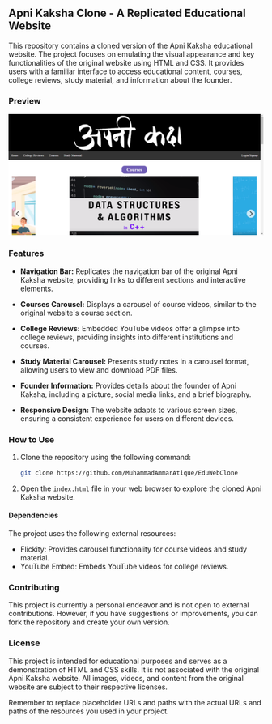 
## Apni Kaksha Clone - A Replicated Educational Website

This repository contains a cloned version of the Apni Kaksha educational website. The project focuses on emulating the visual appearance and key functionalities of the original website using HTML and CSS. It provides users with a familiar interface to access educational content, courses, college reviews, study material, and information about the founder.

### Preview

![Apni Kaksha Clone Preview](images/screenshot.png)

### Features

- **Navigation Bar:** Replicates the navigation bar of the original Apni Kaksha website, providing links to different sections and interactive elements.

- **Courses Carousel:** Displays a carousel of course videos, similar to the original website's course section.

- **College Reviews:** Embedded YouTube videos offer a glimpse into college reviews, providing insights into different institutions and courses.

- **Study Material Carousel:** Presents study notes in a carousel format, allowing users to view and download PDF files.

- **Founder Information:** Provides details about the founder of Apni Kaksha, including a picture, social media links, and a brief biography.

- **Responsive Design:** The website adapts to various screen sizes, ensuring a consistent experience for users on different devices.

### How to Use

1. Clone the repository using the following command:
   ```sh
   git clone https://github.com/MuhammadAmmarAtique/EduWebClone
   ```

2. Open the `index.html` file in your web browser to explore the cloned Apni Kaksha website.

#### Dependencies

The project uses the following external resources:

- Flickity: Provides carousel functionality for course videos and study material.
- YouTube Embed: Embeds YouTube videos for college reviews.

### Contributing

This project is currently a personal endeavor and is not open to external contributions. However, if you have suggestions or improvements, you can fork the repository and create your own version.

### License

This project is intended for educational purposes and serves as a demonstration of HTML and CSS skills. It is not associated with the original Apni Kaksha website. All images, videos, and content from the original website are subject to their respective licenses.

Remember to replace placeholder URLs and paths with the actual URLs and paths of the resources you used in your project.
